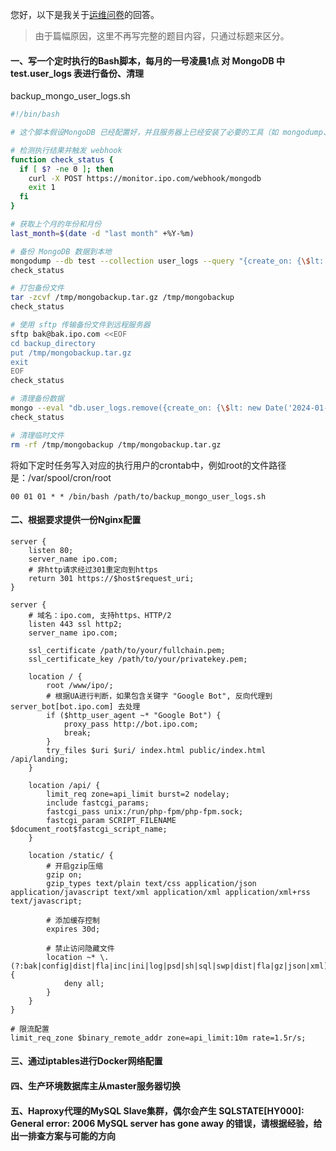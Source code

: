 您好，以下是我关于[运维问卷](https://github.com/housesigma/hr-interview/blob/main/DevOps.md)的回答。
> 由于篇幅原因，这里不再写完整的题目内容，只通过标题来区分。

#### 一、写一个定时执行的Bash脚本，每月的一号凌晨1点 对 MongoDB 中 test.user_logs 表进行备份、清理
backup_mongo_user_logs.sh
```bash
#!/bin/bash

# 这个脚本假设MongoDB 已经配置好，并且服务器上已经安装了必要的工具（如 mongodump、tar 等）。

# 检测执行结果并触发 webhook
function check_status {
  if [ $? -ne 0 ]; then
    curl -X POST https://monitor.ipo.com/webhook/mongodb
    exit 1
  fi
}

# 获取上个月的年份和月份
last_month=$(date -d "last month" +%Y-%m)

# 备份 MongoDB 数据到本地
mongodump --db test --collection user_logs --query "{create_on: {\$lt: new Date('$last_month-01T00:00:00Z')}}" --out /tmp/mongobackup
check_status

# 打包备份文件
tar -zcvf /tmp/mongobackup.tar.gz /tmp/mongobackup
check_status

# 使用 sftp 传输备份文件到远程服务器
sftp bak@bak.ipo.com <<EOF
cd backup_directory
put /tmp/mongobackup.tar.gz
exit
EOF
check_status

# 清理备份数据
mongo --eval "db.user_logs.remove({create_on: {\$lt: new Date('2024-01-01T03:33:11Z')}})" test
check_status

# 清理临时文件
rm -rf /tmp/mongobackup /tmp/mongobackup.tar.gz
```
将如下定时任务写入对应的执行用户的crontab中，例如root的文件路径是：/var/spool/cron/root
```
00 01 01 * * /bin/bash /path/to/backup_mongo_user_logs.sh
```

#### 二、根据要求提供一份Nginx配置
```nginx
server {
    listen 80;
    server_name ipo.com;
    # 非http请求经过301重定向到https
    return 301 https://$host$request_uri;
}

server {
    # 域名：ipo.com, 支持https、HTTP/2
    listen 443 ssl http2;
    server_name ipo.com;

    ssl_certificate /path/to/your/fullchain.pem;
    ssl_certificate_key /path/to/your/privatekey.pem;

    location / {
        root /www/ipo/;
        # 根据UA进行判断，如果包含关键字 "Google Bot", 反向代理到 server_bot[bot.ipo.com] 去处理
        if ($http_user_agent ~* "Google Bot") {
            proxy_pass http://bot.ipo.com;
            break;
        }
        try_files $uri $uri/ index.html public/index.html /api/landing;
    }

    location /api/ {
        limit_req zone=api_limit burst=2 nodelay;
        include fastcgi_params;
        fastcgi_pass unix:/run/php-fpm/php-fpm.sock;
        fastcgi_param SCRIPT_FILENAME $document_root$fastcgi_script_name;
    }

    location /static/ {
        # 开启gzip压缩
        gzip on;
        gzip_types text/plain text/css application/json application/javascript text/xml application/xml application/xml+rss text/javascript;

        # 添加缓存控制
        expires 30d;

        # 禁止访问隐藏文件
        location ~* \.(?:bak|config|dist|fla|inc|ini|log|psd|sh|sql|swp|dist|fla|gz|json|xml)$ {
            deny all;
        }
    }
}

# 限流配置
limit_req_zone $binary_remote_addr zone=api_limit:10m rate=1.5r/s;
```
#### 三、通过iptables进行Docker网络配置

#### 四、生产环境数据库主从master服务器切换

#### 五、Haproxy代理的MySQL Slave集群，偶尔会产生 SQLSTATE[HY000]: General error: 2006 MySQL server has gone away 的错误，请根据经验，给出一排查方案与可能的方向
